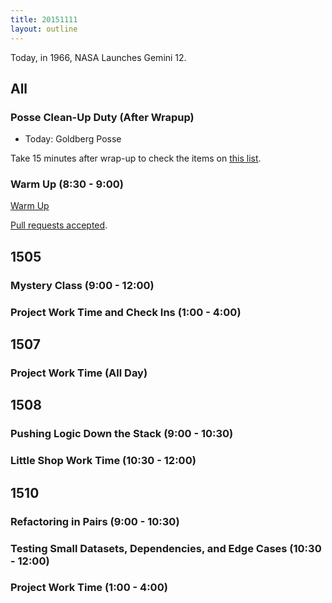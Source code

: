 ```yaml
---
title: 20151111
layout: outline
---
```


Today, in 1966, NASA Launches Gemini 12.

## All

### Posse Clean-Up Duty (After Wrapup)

* Today: Goldberg Posse

Take 15 minutes after wrap-up to check the items on [this list](https://gist.github.com/rwarbelow/f5cfe4333402d043ef2e).

### Warm Up (8:30 - 9:00)

[Warm Up](https://thewarmup.herokuapp.com)

[Pull requests accepted](https://github.com/mikedao/the-warm-up).


## 1505

### Mystery Class (9:00 - 12:00)

### Project Work Time and Check Ins (1:00 - 4:00)


## 1507

### Project Work Time (All Day)


## 1508

### Pushing Logic Down the Stack (9:00 - 10:30)

### Little Shop Work Time (10:30 - 12:00)


## 1510

### Refactoring in Pairs (9:00 - 10:30)

### Testing Small Datasets, Dependencies, and Edge Cases (10:30 - 12:00)

### Project Work Time (1:00 - 4:00)


